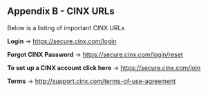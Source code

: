 ## Appendix B - CINX URLs

Below is a listing of important CINX URLs

**Login** -> https://secure.cinx.com/login

**Forgot CINX Password** -> https://secure.cinx.com/login/reset

**To set up a CINX account click here** -> https://secure.cinx.com/join

**Terms** -> http://support.cinx.com/terms-of-use-agreement

